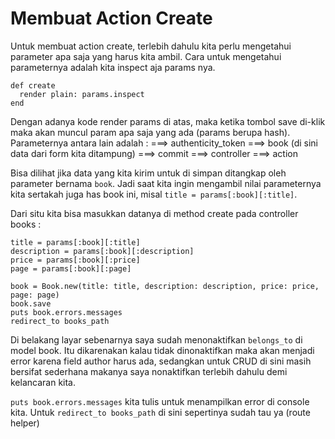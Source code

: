 # Membuat Action Create

Untuk membuat action create, terlebih dahulu kita perlu mengetahui parameter apa saja yang harus kita ambil.
Cara untuk mengetahui parameternya adalah kita inspect aja params nya.

```
def create
  render plain: params.inspect
end
```

Dengan adanya kode render params di atas, maka ketika tombol save di-klik maka akan muncul param apa saja yang ada (params berupa hash). Parameternya antara lain adalah :
===> authenticity_token
===> book (di sini data dari form kita ditampung)
===> commit
===> controller
===> action

Bisa dilihat jika data yang kita kirim untuk di simpan ditangkap oleh parameter bernama `book`. Jadi saat kita ingin mengambil nilai parameternya kita sertakah juga has book ini, misal `title = params[:book][:title]`.

Dari situ kita bisa masukkan datanya di method create pada controller books :

```
title = params[:book][:title]
description = params[:book][:description]
price = params[:book][:price]
page = params[:book][:page]

book = Book.new(title: title, description: description, price: price, page: page)
book.save
puts book.errors.messages
redirect_to books_path
```

Di belakang layar sebenarnya saya sudah menonaktifkan `belongs_to` di model book. Itu dikarenakan kalau tidak dinonaktifkan maka akan menjadi error karena field author harus ada, sedangkan untuk CRUD di sini masih bersifat sederhana makanya saya nonaktifkan terlebih dahulu demi kelancaran kita.

`puts book.errors.messages` kita tulis untuk menampilkan error di console kita. Untuk `redirect_to books_path` di sini sepertinya sudah tau ya (route helper)
